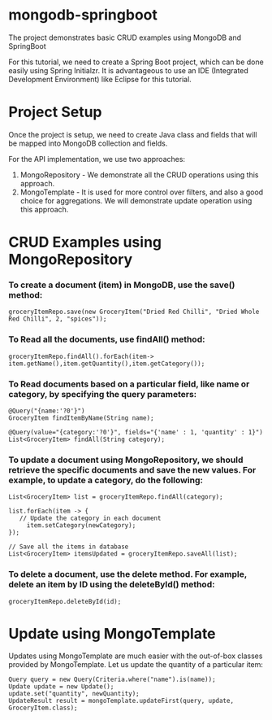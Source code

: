 # mongodb-springboot
The project demonstrates basic CRUD examples using MongoDB and SpringBoot

For this tutorial, we need to create a Spring Boot project, which can be done easily using Spring Initialzr. It is advantageous to use an IDE (Integrated Development Environment) like Eclipse for this tutorial.

# Project Setup
Once the project is setup, we need to create Java class and fields that will be mapped into MongoDB collection and fields.

For the API implementation, we use two approaches:
1. MongoRepository - We demonstrate all the CRUD operations using this approach.
2. MongoTemplate - It is used for more control over filters, and also a good choice for aggregations. We will demonstrate update operation using this approach.

# CRUD Examples using MongoRepository
### To create a document (item) in MongoDB, use the save() method:

  `groceryItemRepo.save(new GroceryItem("Dried Red Chilli", "Dried Whole Red Chilli", 2, "spices"));`
  
### To Read all the documents, use findAll() method:
  `groceryItemRepo.findAll().forEach(item-> item.getName(),item.getQuantity(),item.getCategory());`
  
### To Read documents based on a particular field, like name or category, by specifying the query parameters:
  	@Query("{name:'?0'}")
	GroceryItem findItemByName(String name);
	
	@Query(value="{category:'?0'}", fields="{'name' : 1, 'quantity' : 1}")
	List<GroceryItem> findAll(String category);
  
### To update a document using MongoRepository, we should retrieve the specific documents and save the new values. For example, to update a category, do the following:
  	List<GroceryItem> list = groceryItemRepo.findAll(category);
		 
	list.forEach(item -> {
	   // Update the category in each document
		 item.setCategory(newCategory);
	});
		 
	// Save all the items in database
	List<GroceryItem> itemsUpdated = groceryItemRepo.saveAll(list);
  
 ### To delete a document, use the delete method. For example, delete an item by ID using the deleteById() method:
  `groceryItemRepo.deleteById(id);`
	
 # Update using MongoTemplate 
 Updates using MongoTemplate are much easier with the out-of-box classes provided by MongoTemplate.
 Let us update the quantity of a particular item: 
  	
	Query query = new Query(Criteria.where("name").is(name));
   	Update update = new Update();
   	update.set("quantity", newQuantity);		
   	UpdateResult result = mongoTemplate.updateFirst(query, update, GroceryItem.class);
  	


